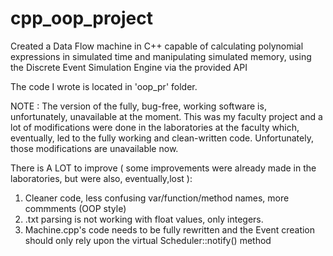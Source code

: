 # cpp_oop_project
Created a Data Flow machine in C++ capable of calculating polynomial expressions in simulated time and manipulating simulated memory, using the Discrete Event Simulation Engine via the provided API

The code I wrote is located in 'oop_pr' folder.

NOTE : The version of the fully, bug-free, working software is, unfortunately, unavailable at the moment. This was my faculty project and a lot of modifications were done in the laboratories at the faculty which, eventually, led to the fully working and clean-written code. Unfortunately, those modifications are unavailable now.

There is A LOT to improve ( some improvements were already made in the laboratories, but were also, eventually,lost ): 
1. Cleaner code, less confusing var/function/method names, more commments (OOP style)
2. .txt parsing is not working with float values, only integers.
3. Machine.cpp's code needs to be fully rewritten and the Event creation should only rely upon the virtual Scheduler::notify() method
